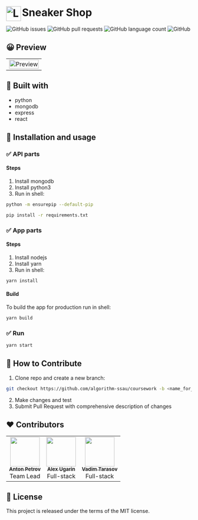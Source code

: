 <h1>
	<img
    align="left"
		width="40"
		alt="Logo"
		src="https://raw.githubusercontent.com/algorithm-ssau/coursework/master/public/logo.svg?sanitize=true">
  <span>Sneaker Shop<span>
</h1>

![GitHub issues](https://img.shields.io/github/issues/algorithm-ssau/coursework?style=flat-square)
![GitHub pull requests](https://img.shields.io/github/issues-pr/algorithm-ssau/coursework?style=flat-square)
![GitHub language count](https://img.shields.io/github/languages/count/algorithm-ssau/coursework?style=flat-square)
![GitHub](https://img.shields.io/github/license/algorithm-ssau/coursework?color=blue&style=flat-square)
    
## 😀 Preview
<table>
  <tr>
    <td>
      <img
        width="100%"
        alt="Preview"
        src="https://raw.githubusercontent.com/algorithm-ssau/coursework/master/public/social.png">
     </td>
   </tr>
</table>

## 🧰 Built with

- python
- mongodb
- express
- react


## 🚀 Installation and usage

### ✅ API parts
#### Steps

1) Install mongodb
2) Install python3
3) Run in shell:

```bash
python -m ensurepip --default-pip
```

```bash
pip install -r requirements.txt
```

### ✅ App parts
#### Steps

1) Install nodejs
2) Install yarn
3) Run in shell:

```bash
yarn install
```

#### Build
To build the app for production run in shell:

```bash
yarn build
```

### ✅ Run
```bash
yarn start
```

## 🤝 How to Contribute

1. Clone repo and create a new branch:
```bash
git checkout https://github.com/algorithm-ssau/coursework -b <name_for_new_branch>
```
2. Make changes and test
3. Submit Pull Request with comprehensive description of changes

## ❤️ Contributors

<table>
  <tr>
    <td align="center">
      <a href="https://github.com/eolme">
        <img src="https://avatars.githubusercontent.com/eolme" width="80" height="80" alt=""/><br />
        <sub><b>Anton Petrov</b></sub>
      </a><br />
      <span>Team Lead</span>
    </td>
    <td align="center">
      <a href="https://github.com/alexugarin">
        <img src="https://avatars.githubusercontent.com/alexugarin" width="80" height="80" alt=""/><br />
        <sub><b>Alex Ugarin</b></sub>
      </a><br />
      <span>Full-stack</span>
    </td>
    <td align="center">
      <a href="https://github.com/buyniy">
        <img src="https://avatars.githubusercontent.com/buyniy" width="80" height="80" alt=""/><br />
        <sub><b>Vadim Tarasov</b></sub>
      </a><br />
      <span>Full-stack</span>
    </td>
  </tr>
</table>

## 📘 License
This project is released under the terms of the MIT license.
